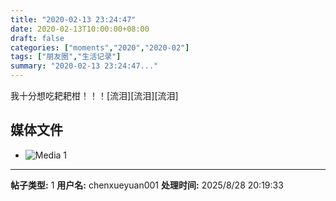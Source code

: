 ```yaml
---
title: "2020-02-13 23:24:47"
date: 2020-02-13T10:00:00+08:00
draft: false
categories: ["moments","2020","2020-02"]
tags: ["朋友圈","生活记录"]
summary: "2020-02-13 23:24:47..."
---
```


我十分想吃耙耙柑！！！[流泪][流泪][流泪]

## 媒体文件

- ![Media 1](/Moments/photos/2020-02-13/202002132324470.jpg)

---

**帖子类型:** 1
**用户名:** chenxueyuan001
**处理时间:** 2025/8/28 20:19:33